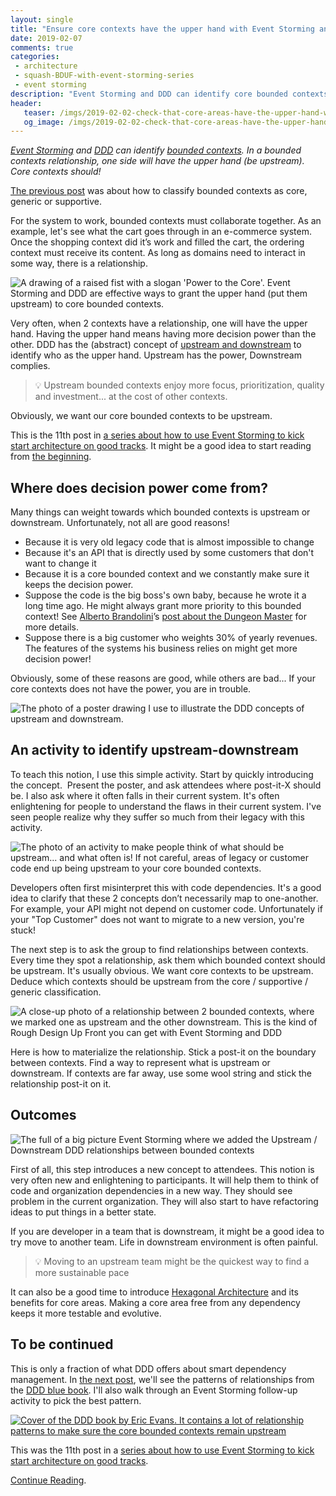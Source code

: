 ```yaml
---
layout: single
title: "Ensure core contexts have the upper hand with Event Storming and DDD"
date: 2019-02-07
comments: true
categories:
 - architecture
 - squash-BDUF-with-event-storming-series
 - event storming
description: "Event Storming and DDD can identify core bounded contexts. In any bounded contexts relationship, one side will have the upper hand (be upstream). Core contexts should! Here is an Event Storming follow-up activity to identify which bounded contexts should be upstream."
header:
   teaser: /imgs/2019-02-02-check-that-core-areas-have-the-upper-hand-with-event-storming-and-ddd/power-to-the-core-teaser.jpeg
   og_image: /imgs/2019-02-02-check-that-core-areas-have-the-upper-hand-with-event-storming-and-ddd/power-to-the-core-og.jpeg
---
```

_[Event Storming](https://www.eventstorming.com/) and [DDD](https://en.wikipedia.org/wiki/Domain-driven_design) can identify [bounded contexts](/drafting-a-functional-architecture-vision-with-ddd-event-storming-part-1/#). In a bounded contexts relationship, one side will have the upper hand (be upstream). Core contexts should!_

[The previous post](/build-or-buy-software-identify-your-core-functional-areas-with-event-storming-and-ddd/) was about how to classify bounded contexts as core, generic or supportive.

For the system to work, bounded contexts must collaborate together. As an example, let's see what the cart goes through in an e-commerce system. Once the shopping context did it’s work and filled the cart, the ordering context must receive its content. As long as domains need to interact in some way, there is a relationship.

![A drawing of a raised fist with a slogan 'Power to the Core'. Event Storming and DDD are effective ways to grant the upper hand (put them upstream) to core bounded contexts.]({{site.url}}/imgs/2019-02-02-check-that-core-areas-have-the-upper-hand-with-event-storming-and-ddd/power-to-the-core.jpeg)

Very often, when 2 contexts have a relationship, one will have the upper hand. Having the upper hand means having more decision power than the other. DDD has the (abstract) concept of [upstream and downstream](https://www.infoq.com/articles/ddd-contextmapping) to identify who as the upper hand. Upstream has the power, Downstream complies.

> 💡 Upstream bounded contexts enjoy more focus, prioritization, quality and investment... at the cost of other contexts.

Obviously, we want our core bounded contexts to be upstream.

This is the 11th post in [a series about how to use Event Storming to kick start architecture on good tracks](/categories/#squash-bduf-with-event-storming-series). It might be a good idea to start reading from [the beginning](/misadventures-with-big-design-up-front/).

## Where does decision power come from?

Many things can weight towards which bounded contexts is upstream or downstream. Unfortunately, not all are good reasons!

*   Because it is very old legacy code that is almost impossible to change
*   Because it's an API that is directly used by some customers that don't want to change it
*   Because it is a core bounded context and we constantly make sure it keeps the decision power.
*   Suppose the code is the big boss's own baby, because he wrote it a long time ago. He might always grant more priority to this bounded context! See [Alberto Brandolini](https://twitter.com/ziobrando)’s [post about the Dungeon Master](https://medium.com/@ziobrando/the-rise-and-fall-of-the-dungeon-master-c2d511eed12f) for more details.
*   Suppose there is a big customer who weights 30% of yearly revenues. The features of the systems his business relies on might get more decision power!

Obviously, some of these reasons are good, while others are bad... If your core contexts does not have the power, you are in trouble.

![The photo of a poster drawing I use to illustrate the DDD concepts of upstream and downstream.]({{site.url}}/imgs/2019-02-02-check-that-core-areas-have-the-upper-hand-with-event-storming-and-ddd/upstream-downstream.jpg)

## An activity to identify upstream-downstream

To teach this notion, I use this simple activity. Start by quickly introducing the concept.  Present the poster, and ask attendees where post-it-X should be. I also ask where it often falls in their current system. It's often enlightening for people to understand the flaws in their current system. I've seen people realize why they suffer so much from their legacy with this activity.

![The photo of an activity to make people think of what should be upstream... and what often is! If not careful, areas of legacy or customer code end up being upstream to your core bounded contexts.]({{site.url}}/imgs/2019-02-02-check-that-core-areas-have-the-upper-hand-with-event-storming-and-ddd/upstream-downstream-activity.jpg)

Developers often first misinterpret this with code dependencies. It's a good idea to clarify that these 2 concepts don’t necessarily map to one-another. For example, your API might not depend on customer code. Unfortunately if your "Top Customer" does not want to migrate to a new version, you're stuck!

The next step is to ask the group to find relationships between contexts. Every time they spot a relationship, ask them which bounded context should be upstream. It's usually obvious. We want core contexts to be upstream. Deduce which contexts should be upstream from the core / supportive / generic classification.

![A close-up photo of a relationship between 2 bounded contexts, where we marked one as upstream and the other downstream. This is the kind of Rough Design Up Front you can get with Event Storming and DDD]({{site.url}}/imgs/2019-02-02-check-that-core-areas-have-the-upper-hand-with-event-storming-and-ddd/relationship-between-areas-zoom.jpg)

Here is how to materialize the relationship. Stick a post-it on the boundary between contexts. Find a way to represent what is upstream or downstream. If contexts are far away, use some wool string and stick the relationship post-it on it.

## Outcomes

![The full of a big picture Event Storming where we added the Upstream / Downstream DDD relationships between bounded contexts]({{site.url}}/imgs/2019-02-02-check-that-core-areas-have-the-upper-hand-with-event-storming-and-ddd/event-storming-board-with-relationships.jpg)

First of all, this step introduces a new concept to attendees. This notion is very often new and enlightening to participants. It will help them to think of code and organization dependencies in a new way. They should see problem in the current organization. They will also start to have refactoring ideas to put things in a better state.

If you are developer in a team that is downstream, it might be a good idea to try move to another team. Life in downstream environment is often painful.

> 💡 Moving to an upstream team might be the quickest way to find a more sustainable pace

It can also be a good time to introduce [Hexagonal Architecture](https://softwarecampament.wordpress.com/portsadapters/) and its benefits for core areas. Making a core area free from any dependency keeps it more testable and evolutive.

## To be continued

This is only a fraction of what DDD offers about smart dependency management. In [the next post](/focus-on-core-domain-with-relationships-from-ddd-and-event-storming/), we'll see the patterns of relationships from the [DDD blue book](https://www.amazon.com/Domain-Driven-Design-Tackling-Complexity-Software/dp/0321125215/ref=sr_1_1?ie=UTF8&qid=1549123215&sr=8-1&keywords=domain+driven+design). I'll also walk through an Event Storming follow-up activity to pick the best pattern.

[![Cover of the DDD book by Eric Evans. It contains a lot of relationship patterns to make sure the core bounded contexts remain upstream]({{site.url}}/imgs/2019-02-02-check-that-core-areas-have-the-upper-hand-with-event-storming-and-ddd/ddd.jpg)](https://www.amazon.com/Domain-Driven-Design-Tackling-Complexity-Software/dp/0321125215/ref=sr_1_1?ie=UTF8&qid=1549123215&sr=8-1&keywords=domain+driven+design)

This was the 11th post in a [series about how to use Event Storming to kick start architecture on good tracks](/categories/#squash-bduf-with-event-storming-series).

[Continue Reading](/focus-on-core-domain-with-relationships-from-ddd-and-event-storming/).
